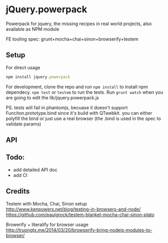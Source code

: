 jQuery.powerpack
====================

Powerpack for jquery, the missing recipes in real world projects, also available as NPM module 

FE tooling spec: grunt+mocha+chai+sinon+browserify+testem

## Setup
   
For direct usage   
```js
npm install jquery.powerpack
```

For development, clone the repo and run `npm install` to install npm dependecy. `npm test` or `testem` to run the tests. Run `grunt watch` when you are going to edit the lib/jquery.powerpack.js 

PS. tests will fail in phantomjs, becuase it doesn't support Funciton.prototype.bind since it's build with QTwebkit. you can either polyfill the bind or just use a real browser (the .bind is used in the spec to validate params)

## API

## Todo: 

- add detailed API doc 
- add CI

## Credits 
 
Testem with Mocha, Chai, Sinon setup http://www.kenpowers.net/blog/testing-in-browsers-and-node/
https://github.com/paulgrock/testem-blanket-mocha-chai-sinon-plato

Browerify + literalify for browser usage
http://truongtx.me/2014/03/20/browserify-bring-nodejs-modules-to-browser/


